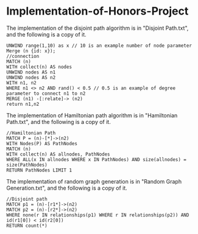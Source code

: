 # Implementation-of-Honors-Project

The implementation of the disjoint path algorithm is in "Disjoint Path.txt", and the following is a copy of it. 
```
UNWIND range(1,10) as x // 10 is an example number of node parameter
Merge (n {id: x});
//connection
MATCH (n)
WITH collect(n) AS nodes
UNWIND nodes AS n1
UNWIND nodes AS n2
WITH n1, n2
WHERE n1 <> n2 AND rand() < 0.5 // 0.5 is an example of degree parameter to connect n1 to n2
MERGE (n1) -[:relate]-> (n2)
return n1,n2
```

The implementation of Hamiltonian path algorithm is in "Hamiltonian Path.txt", and the following is a copy of it. 
```
//Hamiltonian Path
MATCH P = (n)-[*]->(n2)
WITH Nodes(P) AS PathNodes
MATCH (n)
WITH collect(n) AS allnodes, PathNodes
WHERE ALL(x IN allnodes WHERE x IN PathNodes) AND size(allnodes) = size(PathNodes)
RETURN PathNodes LIMIT 1
```

The implementation of random graph generation is in "Random Graph Generation.txt", and the following is a copy of it. 
```
//Disjoint path
MATCH p1 = (n)-[r1*]->(n2)
MATCH p2 = (n)-[r2*]->(n2)
WHERE none(r IN relationships(p1) WHERE r IN relationships(p2)) AND id(r1[0]) < id(r2[0])
RETURN count(*)
```
